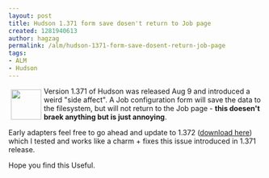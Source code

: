 ```yaml
---
layout: post
title: Hudson 1.371 form save dosen't return to Job page
created: 1281940613
author: hagzag
permalink: /alm/hudson-1371-form-save-dosent-return-job-page
tags:
- ALM
- Hudson
---
```

<p><img width="60" vspace="5" hspace="5" height="60" border="0" align="left" alt="" src="/files/upload/29/small_banner-100.png" />Version 1.371 of Hudson was released Aug 9 and introduced a weird &quot;side affect&quot;. A Job configuration form will save the data to the filesystem, but will not return to the Job page - <strong>this doesen't braek anything but is just annoying</strong>.</p>
<p>Early adapters feel free to go ahead and update to 1.372 (<a href="http://www.hudson-ci.org/download/war/1.372/hudson.war">download here</a>) which I tested and works like a charm + fixes this issue introduced in 1.371 release.</p>
<p>Hope you find this Useful.</p>
